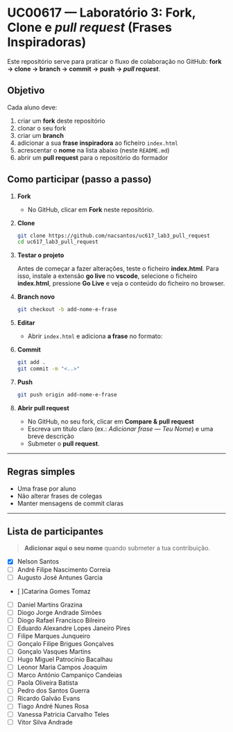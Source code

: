 # UC00617 — Laboratório 3: Fork, Clone e _pull request_ (Frases Inspiradoras)

Este repositório serve para praticar o fluxo de colaboração no GitHub:
**fork → clone → branch → commit → push → _pull request_**.

## Objetivo

Cada aluno deve:

1. criar um **fork** deste repositório
2. clonar o seu fork
3. criar um **branch**
4. adicionar a sua **frase inspiradora** ao ficheiro `index.html`
5. acrescentar o **nome** na lista abaixo (neste `README.md`)
6. abrir um **pull request** para o repositório do formador

## Como participar (passo a passo)

1. **Fork**

   - No GitHub, clicar em **Fork** neste repositório.

2. **Clone**

   ```bash
   git clone https://github.com/nacsantos/uc617_lab3_pull_request
   cd uc617_lab3_pull_request
   ```

3. **Testar o projeto**

   Antes de começar a fazer alterações, teste o ficheiro **index.html**. Para isso, instale a extensão **go live** no **vscode**, selecione o ficheiro **index.html**, pressione **Go Live** e veja o conteúdo do ficheiro no browser.

4. **Branch novo**

   ```bash
   git checkout -b add-nome-e-frase
   ```

5. **Editar**

   - Abrir `index.html` e adiciona **a frase** no formato:

6. **Commit**

   ```bash
   git add .
   git commit -m "<..>"
   ```

7. **Push**

   ```bash
   git push origin add-nome-e-frase
   ```

8. **Abrir pull request**
   - No GitHub, no seu fork, clicar em **Compare & pull request**
   - Escreva um título claro (ex.: _Adicionar frase — Teu Nome_) e uma breve descrição
   - Submeter o **pull request**.

---

## Regras simples

- Uma frase por aluno
- Não alterar frases de colegas
- Manter mensagens de commit claras

---

## Lista de participantes

> **Adicionar aqui o seu nome** quando submeter a tua contribuição.

- [x] Nelson Santos
- [ ] André Filipe Nascimento Correia
- [ ] Augusto José Antunes Garcia
- [ ]Catarina Gomes Tomaz
- [ ] Daniel Martins Grazina
- [ ] Diogo Jorge Andrade Simões
- [ ] Diogo Rafael Francisco Bilreiro
- [ ] Eduardo Alexandre Lopes Janeiro Pires
- [ ] Filipe Marques Junqueiro
- [ ] Gonçalo Filipe Brigues Gonçalves
- [ ] Gonçalo Vasques Martins
- [ ] Hugo Miguel Patrocínio Bacalhau
- [ ] Leonor Maria Campos Joaquim
- [ ] Marco António Campaniço Candeias
- [ ] Paola Oliveira Batista
- [ ] Pedro dos Santos Guerra
- [ ] Ricardo Galvão Evans
- [ ] Tiago André Nunes Rosa
- [ ] Vanessa Patricia Carvalho Teles
- [ ] Vitor Silva Andrade
